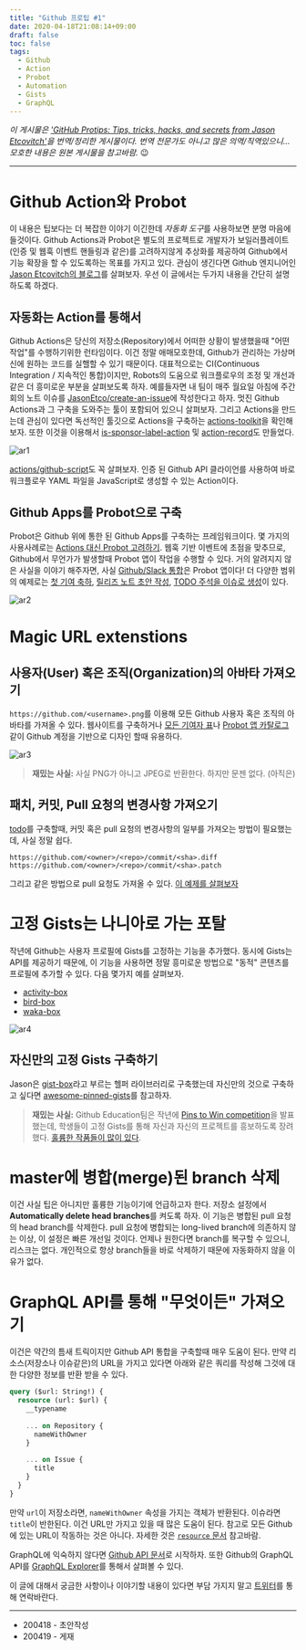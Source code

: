 ```yaml
---
title: "Github 프로팁 #1"
date: 2020-04-18T21:08:14+09:00
draft: false
toc: false
tags:
  - Github
  - Action
  - Probot
  - Automation
  - Gists
  - GraphQL
---
```


*이 게시물은 ['GitHub Protips: Tips, tricks, hacks, and secrets from Jason Etcovitch'](https://github.blog/2020-04-16-github-protips-tips-tricks-hacks-and-secrets-from-jason-etcovitch/)을 번역/정리한 게시물이다. 번역 전문가도 아니고 많은 의역/직역있으니... 모호한 내용은 원본 게시물을 참고바람.* :wink:

---

# Github Action와 Probot
이 내용은 팁보다는 더 복잡한 이야기 이긴한데 *자동화 도구*를 사용하보면 분명 마음에 들것이다.  Github Actions과 Probot은 별도의 프로젝트로 개발자가 보일러플레이트(인증 및 웹훅 이벤트 핸들링과 같은)를 고려하지않게 추상화를 제공하여 Github에서 기능 확장을 할 수 있도록하는 목표를 가지고 있다. 관심이 생긴다면 Github 엔지니어인 [Jason Etcovitch의 블로그](https://jasonet.co/)를 살펴보자. 우선 이 글에서는 두가지 내용을 간단히 설명하도록 하겠다.

## 자동화는 Action를 통해서
Github Actions은 당신의 저장소(Repository)에서 어떠한 상황이 발생했을때 "어떤 작업"를 수행하기위한 런타임이다. 이건 정말 애매모호한데, Github가 관리하는 가상머신에 원하는 코드를 실핼할 수 있기 때문이다. 대표적으로는 CI(Continuous Integration / 지속적인 통합)이지만, Robots의 도움으로 워크플로우의 조정 및 개선과 같은 더 흥미로운 부분을 살펴보도록 하자. 예를들자면 내 팀이 매주 월요일 아침에 주간 회의 노트 이슈를 [JasonEtco/create-an-issue](https://github.com/JasonEtco/create-an-issue)에 작성한다고 하자. 멋진 Github Actions과 그 구축을 도와주는 툴이 포함되어 있으니 살펴보자. 그리고 Actions을 만드는데 관심이 있다면 독선적인 툴깃으로 Actions을 구축하는 [actions-toolkit](https://github.com/JasonEtco/actions-toolkit)을 확인해보자. 또한 이것을 이용해서 [is-sponsor-label-action](https://github.com/JasonEtco/is-sponsor-label-action) 및 [action-record](https://github.com/JasonEtco/action-record/)도 만들었다.

![ar1](/posts/10/ar1.png)

[actions/github-script](http://github.com/actions/github-script)도 꼭 살펴보자. 인증 된 Github API 클라이언를 사용하여 바로 워크플로우 YAML 파일을  JavaScript로 생성할 수 있는 Action이다.

## Github Apps를 Probot으로 구축
Probot은 Github 위에 통한 된 Github Apps를 구축하는 프레임워크이다. 몇 가지의 사용사례로는 [Actions 대신 Probot 고려하기](https://jasonet.co/posts/probot-app-or-github-action-v2/). 웹훅 기반 이벤트에 초점을 맞추므로, Github에서 무언가가 발생할때 Probot 앱이 작업을 수행할 수 있다. 거의 알려지지 않은 사실을 이야기 해주자면, 사실 [Github/Slack 통합](https://slack.github.com/)은 Probot 앱이다! 더 다양한 범위의 예제로는 [첫 기여 축하](https://github.com/behaviorbot/welcome), [릴리즈 노트 초안 작성](https://github.com/release-drafter/release-drafter), [TODO 주석을 이슈로 생성](https://github.com/JasonEtco/todo)이 있다.

![ar2](/posts/10/ar2.png)

# Magic URL extenstions
## 사용자(User) 혹은 조직(Organization)의 아바타 가져오기
`https://github.com/<username>.png`를 이용해 모든 Github 사용자 혹은 조직의 아바타를 가져올 수 있다. 웹사이트를 구축하거나 [모든 기여자 표](https://github.com/all-contributors/all-contributors#contributors-)나 [Probot 앱 카탈로그](https://probot.github.io/apps/stale/) 같이 Github 계정을 기반으로 디자인 할때 유용하다.

![ar3](/posts/10/ar3.png)

> **재밌는 사실:** 사실 PNG가 아니고 JPEG로 반환한다. 하지만 문젠 없다. (아직은)

## 패치, 커밋, Pull 요청의 변경사항 가져오기
[todo](https://github.com/JasonEtco/todo)를 구축할때, 커밋 혹은 pull 요청의 변경사항의 일부를 가져오는 방법이 필요했는데, 사실 정말 쉽다. 
```
https://github.com/<owner>/<repo>/commit/<sha>.diff
https://github.com/<owner>/<repo>/commit/<sha>.patch
```
그리고 같은 방법으로 pull 요청도 가져올 수 있다. [이 예제를 살펴보자](https://github.com/integrations/snappydoo/pull/8.diff)

# 고정 Gists는 나니아로 가는 포탈
작년에 Github는 사용자 프로필에 Gists를 고정하는 기능을 추가했다. 동시에 Gists는 API를 제공하기 때문에, 이 기능을 사용하면 정말 흥미로운 방법으로 "동적" 콘텐츠를 프로필에 추가할 수 있다. 다음 몇가지 예를 살펴보자.

- [activity-box](https://github.com/JasonEtco/activity-box)
- [bird-box](https://github.com/matchai/bird-box)
- [waka-box](https://github.com/matchai/waka-box)

![ar4](/posts/10/ar4.png)

## 자신만의 고정 Gists 구축하기
Jason은 [gist-box](https://github.com/JasonEtco/gist-box)라고 부르는 헬퍼 라이브러리로 구축했는데 자신만의 것으로 구축하고 싶다면 [awesome-pinned-gists](https://github.com/matchai/awesome-pinned-gists)를 참고하자.

> **재밌는 사실:** Github Education팀은 작년에 [Pins to Win competition](https://github.blog/2019-06-03-pin-gists-to-win-a-github-education-backpack/)을 발표했는데, 학생들이 고정 Gists를 통해 자신과 자신의 프로젝트를 흥보하도록 장려했다. [훌륭한 작품들이 많이 있다](https://github.blog/2019-06-03-pin-gists-to-win-a-github-education-backpack/).

# master에 병합(merge)된 branch 삭제
이건 사실 팁은 아니지만 훌륭한 기능이기에 언급하고자 한다. 저장소 설정에서 **Automatically delete head branches**를 켜도록 하자. 이 기능은 병합된 pull 요청의 head branch를 삭제한다. pull 요청에 병합되는 long-lived branch에 의존하지 않는 이상, 이 설정은 빠른 개선일 것이다. 언제나 원한다면 branch를 복구할 수 있으니, 리스크는 없다. 개인적으로 항상 branch들을 바로 삭제하기 때문에 자동화하지 않을 이유가 없다.

# GraphQL API를 통해 "무엇이든" 가져오기
이건은 약간의 틈새 트릭이지만 Github API 통합을 구축할때 매우 도움이 된다. 만약 리소스(저장소나 이슈같은)의 URL을 가지고 있다면 아래와 같은 쿼리를 작성해 그것에 대한 다양한 정보를 반환 받을 수 있다.

```sql
query ($url: String!) {
  resource (url: $url) {
    __typename
    
    ... on Repository {
      nameWithOwner
    }
    
    ... on Issue {
      title
    }
  }
}
```
만약 `url`이 저장소라면, `nameWithOwner` 속성을 가지는 객체가 반환된다. 이슈라면 `title`이 반한된다. 이건 URL만 가지고 있을 때 많은 도움이 된다. 참고로 모든 Github에 있는 URL이 작동하는 것은 아니다. 자세한 것은 [`resource` 문서](https://developer.github.com/v4/interface/uniformresourcelocatable/) 참고바람.

GraphQL에 익숙하지 않다면 [Github API 문서](https://developer.github.com/v4/)로 시작하자. 또한 Github의 GraphQL API를 [GraphQL Explorer](https://developer.github.com/v4/explorer/)를 통해서 살펴볼 수 있다.

이 글에 대해서 궁금한 사항이나 이야기할 내용이 있다면 부담 가지지 말고 [트위터](https://twitter.com/JasonEtco)를 통해 연락바란다.

---
- 200418 - 초안작성
- 200419 - 게재